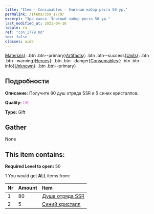 ```yaml
---
title: "Item - Consumables - Элитный набор роста 50 ур."
permalink: /Items/con_1779/
excerpt: "Эра хаоса  Элитный набор роста 50 ур."
last_modified_at: 2021-04-16
locale: ru
ref: "con_1779.md"
toc: false
classes: wide
---
```

 [Materials](/ru/Items/){: .btn .btn--primary}[Artifacts](/ru/Items/Artifacts/){: .btn .btn--success}[Units](/ru/Items/Units/){: .btn .btn--warning}[Heroes](/ru/Items/Heroes/){: .btn .btn--danger}[Consumables](/ru/Items/Consumables/){: .btn .btn--info}[Unknown](/ru/Items/Unknown/){: .btn .btn--primary}

## Подробности
 **Описание:** Получите 80 душ отряда SSR и 5 синих кристаллов.

 **Quality:** <span style="color: #DA70D6">OK</span>

 **Type:** Gift

## Gather

  None

## This item contains:

 **Required Level to open:** 50

 1 You would get **ALL** items  from:

  | Nr | Amount |     Item    |
  |:---|:-------|:------------|
  | 1 | 80 | [Душа отряда SSR](/ru/Items/con_535/) |  | 
  | 2 | 5 | [Синий кристалл](/ru/Items/con_716/) |  | 
